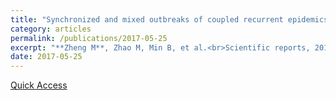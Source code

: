```yaml
---
title: "Synchronized and mixed outbreaks of coupled recurrent epidemics"
category: articles
permalink: /publications/2017-05-25
excerpt: "**Zheng M**, Zhao M, Min B, et al.<br>Scientific reports, 2017, 7(1): 2424."
date: 2017-05-25
---
```


[Quick Access](https://www.nature.com/articles/s41598-017-02661-9)

